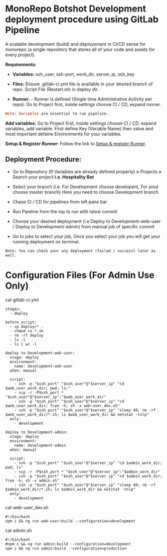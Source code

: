 # MonoRepo Botshot Development deployment procedure using GitLab Pipeline
A scalable development (build) and deployement in CI/CD sense for monorepo (a single repository that stores all of your code and assets for every project).


**Requirements:**

 - **Variables:**
    ssh_user, ssh-port, work_dir, server_ip, ssh_key

 - **Files:**
        Ensure .gitlab-ci.yml file is available in your desired branch of repo.
    Script File (Restart.sh) in deploy dir.

 - **Runner:**
        - Runner is defined (Single time Administrative Activity per repo):
    Go to Project first, inside settings choose CI / CD, expand runner.
<!-- Identifiers, in alphabetical order -->
[identifier]: https://docs.gitlab.com/12.10/runner/install
```ruby
Note: Variables are essential to run pipeline. 

```
**Add variables:**
  Go to Project first, inside settings choose CI / CD.
  expand variables, add variable. First define Key (Variable Name) then value and most important defaine Environments for your variables.

**Setup & Register Runner:**
         Follow the link to [Setup & register Runner][identifier].

## Deployment Procedure:
- Go to Repository (If Variables are already defined properly) **>** Projects **>** Search your project **i.e. Hospitality Bot**

- Select your branch (i.e. For Development choose developent, For prod choose master branch)
    Here you need to choose Development branch

- Chase CI / CD for pipelines from left pane bar

- Run Pipeline from the top to run with latest commit

- Choose your desired deployment (i.e Deploy to Development-web-user / Deploy to Development-admin) from manual job of specific commit

- Go to jobs to select your job, Once you select your job you will get your running deployment on terminal.
```
Note: You can check your any deployment (failed / success) later as well.
```


# Configuration Files (For Admin Use Only)

cat gitlab-ci.yml

```
stages:
  - deploy

before_script:
  - cp deploy/* .
  - chmod +x *.sh
  - rm -rf deploy
  - ls -l
  - ls | wc -l

deploy to Development-web-user:
  stage: deploy
  environment:
    name: development-web-user
  when: manual

  script:
    - ssh -p "$ssh_port" "$ssh_user"@"$server_ip" "cd $web_user_work_dir; pwd; ls;"
    - scp -r -P$ssh_port * "$ssh_user"@"$server_ip":"$web_user_work_dir"
    - ssh -p "$ssh_port" "$ssh_user"@"$server_ip" "cd $web_user_work_dir; free -h; sh -x web-user_dev.sh"
    - ssh -p "$ssh_port" "$ssh_user"@"$server_ip" "sleep 40; rm -rf $web_user_work_dir/*.sh; ls $web_user_work_dir && netstat -tnlp"
  only:
    - development
    
deploy to Development-admin:
  stage: deploy
  environment:
    name: development-admin
  when: manual

  script:
    - ssh -p "$ssh_port" "$ssh_user"@"$server_ip" "cd $admin_work_dir; pwd; ls"
    - scp -r -P$ssh_port * "$ssh_user"@"$server_ip":"$admin_work_dir"
    - ssh -p "$ssh_port" "$ssh_user"@"$server_ip" "cd $admin_work_dir; free -h; sh -x admin.sh"
    - ssh -p "$ssh_port" "$ssh_user"@"$server_ip" "sleep 40; rm -rf $admin_work_dir/*.sh; ls $admin_work_dir && netstat -tnlp"
  only:
    - development
```

cat web-user_dev.sh
```
#!/bin/bash
npm i && ng run web-user:build --configuration=development
```

cat admin.sh
```
#!/bin/bash
#npm i && ng run admin:build --configuration=development
npm i && ng run admin:build --configuration=production
```